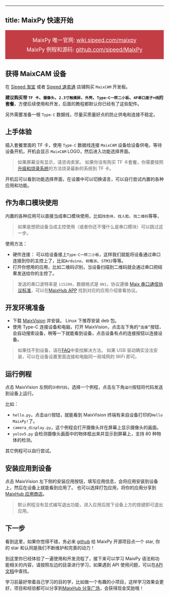 
---
title: MaixPy 快速开始
---

<div style="font-size: 1.2em;border: 2px solid green; border-color:#c33d45;padding:1em; text-align:center; background: #c33d45; color: white">
    MaixPy 唯一官网: <a target="_blank" style="color: white" href="https://wiki.sipeed.com/maixpy">
        wiki.sipeed.com/maixpy
    </a>
    <br>
    <div style="height:0.4em"></div>
    MaixPy 例程和源码: <a target="_blank" style="color: white" href="https://github.com/sipeed/MaixPy">
        github.com/sipeed/MaixPy
    </a>
</div>

## 获得 MaixCAM 设备

在 [Sipeed 淘宝](https://sipeed.taobao.com) 或者 [Sipeed 速卖通](https://sipeed.aliexpress.com) 店铺购买 `MaixCAM` 开发板。

**建议购买带 `TF 卡`、`摄像头`、`2.3寸触摸屏`、`外壳`、`Type-C一转二小板`、`4P串口座子+线`的套餐**，方便后续使用和开发，后面的教程都默认你已经有了这些配件。

另外需要准备一根 `Type-C` 数据线，尽量买质量好点的防止供电和连接不稳定。


## 上手体验

插入套餐里面的 TF 卡，使用 `Type-C` 数据线连接 `MaixCAM` 设备给设备供电，等待设备开机，开机会显示 `MaixCAM` LOGO，然后进入功能选择界面。
> 如果屏幕没有显示，请咨询卖家。
> 如果你没有购买 TF 卡套餐，你需要按照[升级和烧录系统](./basic/os.md)的方法烧录最新的系统到 TF 卡。

开机后可以看到功能选择界面，在设置中可以切换语言，可以自行尝试内置的各种应用和功能。

## 作为串口模块使用

内置的各种应用可以直接当成串口模块使用，比如`找色块`、`找人脸`、`找二维码`等等，
> 如果是想把设备当成主控使用（或者你还不懂什么是串口模块）可以跳过这一步。

使用方法：
* 硬件连接： 可以给设备接上`Type-C一转二小板`，这样我们就能将设备通过串口连接到你的主控上了，比如`Arduino`、`树莓派`、`STM32`等等。
* 打开你想用的应用，比如二维码识别，当设备扫描到二维码就会通过串口把结果发送给你的主控了。
> 发送的串口波特率是 `115200`，数据格式是 `8N1`，协议遵循 [Maix 串口通信协议标准](https://wiki.sipeed.com/maixcdk/doc/convention/protoco.md)，可以在[MaixHub APP](https://maixhub.com/app) 找到对应的应用介绍查看协议。


## 开发环境准备

* 下载 [MaixVision](https://wiki.sipeed.com/maixvision) 并安装。 Linux 下推荐安装 deb 包。
* 使用 Type-C 连接设备和电脑，打开 MaixVision，点击左下角的`“连接”`按钮，会自动搜索设备，稍等一下就能看到设备，点击设备有点的连接按钮以连接设备。
> 如果找不到设备，请在[FAQ](./faq.md)中查找解决方法。
> 如果 USB 驱动确实没法安装，可以在设备设置里面连接和电脑同一局域网的 WiFi 即可。


## 运行例程

点击 MaixVision 左侧的`示例代码`，选择一个例程，点击左下角`运行`按钮将代码发送到设备上运行。

比如：
* `hello.py`，点击`运行`按钮，就能看到 MaixVision 终端有来自设备打印的`Hello MaixPy!`了。
* `camera_display.py`，这个例程会打开摄像头并在屏幕上显示摄像头的画面。
* `yolov5.py` 会检测摄像头画面中的物体框出来并显示到屏幕上，支持 80 种物体的检测。

其它例程可以自行尝试。

## 安装应用到设备

点击 MaixVision 左下侧的安装应用按钮，填写应用信息，会将应用安装到设备上，然后在设备上就能看到应用了。
也可以选择打包应用，将你的应用分享到[MaixHub 应用商店](https://maixhub.com/app)。

> 默认例程没有显式编写退出功能，进入应用后按下设备上方的按键即可退出应用。


## 下一步

看到这里，如果你觉得不错，务必来 [github](https://github.com/sipeed/MaixPy) 给 MaixPy 开源项目点一个 star, 你的 star 和认同是我们不断维护和完善的动力！

到这里你已经体验了一遍使用和开发流程了，接下来可以学习 MaixPy 语法和功能相关的内容，请按照左边的目录进行学习，如果遇到 API 使用问题，可以在[API 文档](/api/)中查找。

学习前最好带着自己学习的目的学，比如做一个有趣的小项目，这样学习效果会更好，项目和经验都可以分享到[MaixHub 分享广场](https://maixhub.com/share)，会获得现金奖励哦！

